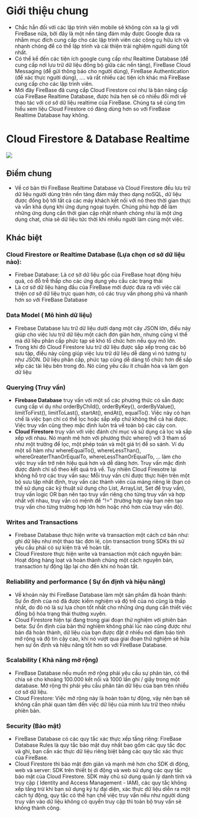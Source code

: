 # Giới thiệu chung

* Chắc hẳn đối với các lập trình viên mobile sẽ không còn xa lạ gì với FireBase nữa, bởi đây là một nền tảng đám mây được Google đưa ra nhằm mục đích cung cấp cho các lập trình viên các công cụ hữu ích và nhanh chóng để có thể lập trình và cải thiện trải nghiệm người dùng tốt nhất.
* Có thể kể đến các tiện ích google cung cấp như Realtime Database (để cung cấp nơi lưu trữ dữ liệu đồng bộ giữa các nền tảng), FireBase Cloud Messaging (để gửi thông báo cho người dùng), FireBase Authentication (để xác thực người dùng), .... và rất nhiều các tiện ích khác mà FireBase cung cấp cho các lập trình viên. 
* Mới đây FireBase đã cung cấp Cloud Firestore coi như là bản nâng cấp của FireBase Realtime Database, được hứa hẹn sẽ có nhiều đổi mới về thao tác với cơ sở dữ liệu realtime của FireBase. Chúng ta sẽ cùng tìm hiểu xem liệu Cloud Firestore có đáng dùng hơn so với FireBase Realtime Database hay không.
# Cloud Firestore & Database Realtime
![](https://images.viblo.asia/b14d1b89-8e67-4c46-a714-1059b979c014.png)


## Điểm chung
* Về cơ bản thì FireBase Realtime Database và Cloud Firestore đều lưu trữ dữ liệu người dùng trên nền tảng đám mây theo dạng noSQL, dữ liệu được đồng bộ tới tất cả các máy khách kết nối với nó theo thời gian thực và vẫn khả dụng khi ứng dụng ngoại tuyến. Chúng phù hợp để làm những ứng dụng cần thời gian cập nhật nhanh chóng như là một ứng dụng chat, chia sẻ dữ liệu tức thời khi nhiều người làm cùng một việc. 
## Khác biệt
### Cloud Firestore or Realtime Database (Lựa chọn cơ sở dữ liệu nào):
* Firebae Database: Là cơ sở dữ liệu gốc của FireBase hoạt động hiệu quả, có đỗ trễ thấp cho các ứng dụng yêu cầu các trạng thái 
* Là cơ sở dữ liệu hàng đầu của FireBase mới được đưa ra với việc cải thiện cơ sở dữ liệu trực quan hơn, có các truy vấn phong phú và nhanh hơn so với FireBase Database 

### Data Model ( Mô hình dữ liệu)
* Firebase Database lưu trữ dữ liệu dưới dạng một cây JSON lớn, điều này giúp cho việc lưu trữ dữ liệu một cách đơn giản hơn, nhưng cũng vì thế mà dữ liệu phân cấp phức tạp sẽ khó tổ chức hơn nếu quy mô lớn.
* Trong khi đó Cloud Firestore lưu trữ dữ liệu được sắp xếp trong các bộ sưu tập, điều này cũng giúp việc lưu trữ dữ liệu dễ dàng vì nó tương tự như JSON. Dữ liệu phân cấp, phức tạp cũng dễ dàng tổ chức hơn để sắp xếp các tài liệu bên trong đó. Nó cũng yêu cầu ít chuẩn hóa và làm gọn dữ liệu

### Querying  (Truy vấn)
* **Firebase Database** truy vấn với một số các phương thức có sẵn được cung cấp ví dụ như orderByChild(), orderByKey(), orderByValue(), limitToFirst(), limitToLast(), startAt(), endAt(), equalTo(). Việc này có hạn chế là việc bạn chỉ có thể lọc hoặc sắp xếp chứ không thể cả hai được. Việc truy vấn cũng theo mặc định luôn trả về toàn bộ các cây con.
* **Cloud Firestore** truy vấn với việc đánh chỉ mục và sử dụng cả lọc và sắp xếp với nhau. Nó mạnh mẽ hơn với phương thức where() với 3 tham số như một trường để lọc, một phép toán và một giá trị để so sánh. Ví dụ một số hàm như whereEqualTo(), whereLessThan(), whereGreaterThanOrEqualTo, whereLessThanOrEqualTo, ... làm cho việc truy vấn trở nên hiệu quả hơn và dễ dàng hơn. Truy vấn mặc định được đánh chỉ số theo kết quả trả về. Tuy nhiên Cloud Firesotre lại không hỗ trợ các truy vấn sau: Mỗi truy vấn chỉ được thực hiện trên một bộ sưu tập nhất định, truy vấn các thành viên của mảng riêng lẻ (bạn có thể sử dụng các kỹ thuật sử dụng cho List, ArrayList, Set để truy vấn), truy vấn logic OR bạn nên tạo truy vấn riêng cho từng truy vấn và hợp nhất với nhau, truy vấn có mệnh đề "!=" (trường hợp này bạn nên tạo truy vấn cho từng trường hợp lớn hơn hoặc nhỏ hơn của truy vấn đó).

### Writes and Transactions
* Firebase Database thực hiện write và transaction một cách cơ bản như: ghi dữ liệu như một thao tác đơn lẻ, còn transaction trong SDKs thì sử yêu cầu phải có sự kiện trả về hoàn tất. 
* Cloud Firestore thực hiện write và transaction một cách nguyên bản: Hoạt động hàng loạt và hoàn thành chúng một cách nguyên bản, transaction tự động lặp lại cho đến khi nó hoàn tất.

### Reliability and performance ( Sự ổn định và hiệu năng)
* Về khoản này thì FireBase Database làm một sản phẩm đã hoàn thành: Sự ổn định của nó đã được kiểm nghiệm và độ trễ của nó cũng là thấp nhất, do đó nó là sự lựa chọn tốt nhất cho những ứng dụng cần thiết việc đồng bộ hóa trạng thái thường xuyên. 
* Cloud Firestore hiện tại đang trong giai đoạn thử nghiệm với phiên bản beta: Sự ổn định của bản thử nghiệm không phải lúc nào cũng được như bản đã hoàn thành, dữ liệu của bạn được đặt ở nhiều nơi đảm bảo tính mở rộng và độ tin cậy cao, khi nó vượt qua giai đoạn thử nghiệm sẽ hứa hẹn sự ổn định và hiệu năng tốt hơn so với FireBase Database.


### Scalability ( Khả năng mở rộng)
   * FireBase Database nếu muốn mở rộng phải yêu cầu sự phân tán, có thể chia sẻ cho khoảng 100.000 kết nối và 1000 lần ghi / giây trong một database. Mở rộng thì phải yêu cầu phân tán dữ liệu của bạn trên nhiều cơ sở dữ liệu.
   * Cloud Firestore: Việc mở rộng này là hoàn toàn tự động, vậy nên bạn sẽ không cần phải quan tâm đến việc dữ liệu của mình lưu trữ theo nhiều phiên bản. 
  
  ### Security (Bảo mật)
  * FireBase Database có  các quy tắc xác thực xếp tầng riêng: FireBase Database Rules là quy tắc bảo mật duy nhất bao gồm các quy tắc đọc và ghi, bạn cần xác thực dữ liệu riêng biệt bằng các quy tắc xác thực của FireBase.
  * Cloud Firestore thì bảo mật đơn giản và mạnh mẽ hơn cho SDK di động, web và server: SDK trên thiết bị di động và web sử dụng các quy tắc bảo mật của Cloud Firestore. SDK máy chủ sử dụng quản lý danh tính và truy cập ( Identity and Access Management - IAM), các quy tắc không xếp tầng trừ khi bạn sử dụng ký tự đại diện, xác thực dữ liệu diễn ra một cách tự động, quy tắc có thể hạn chế việc truy vấn nếu như người dùng truy vấn vào dữ liệu không có quyền truy cập thì toàn bộ truy vấn sẽ không thành công.